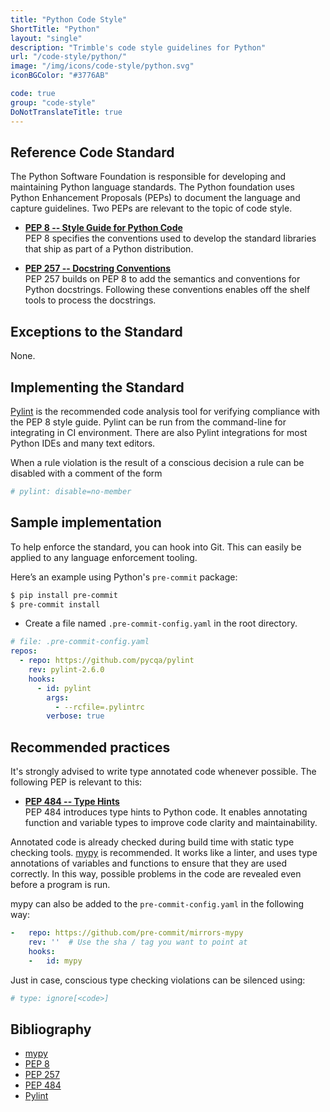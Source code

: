 ```yaml
---
title: "Python Code Style"
ShortTitle: "Python"
layout: "single"
description: "Trimble's code style guidelines for Python"
url: "/code-style/python/"
image: "/img/icons/code-style/python.svg"
iconBGColor: "#3776AB"

code: true
group: "code-style"
DoNotTranslateTitle: true
---
```


## Reference Code Standard

The Python Software Foundation is responsible for developing and maintaining Python language standards. The Python foundation uses Python Enhancement Proposals (PEPs) to document the language and capture guidelines. Two PEPs are relevant to the topic of code style.

- **[PEP 8 -- Style Guide for Python Code](https://www.python.org/dev/peps/pep-0008)**<br>
PEP 8 specifies the conventions used to develop the standard libraries that ship as part of a Python distribution.

- **[PEP 257 -- Docstring Conventions](https://www.python.org/dev/peps/pep-0257)**<br>
PEP 257 builds on PEP 8 to add the semantics and conventions for Python docstrings. Following these conventions enables off the shelf tools to process the docstrings.

## Exceptions to the Standard

None.

## Implementing the Standard

[Pylint](https://pylint.pycqa.org/en/latest/) is the recommended code analysis tool for verifying compliance with the PEP 8 style guide. Pylint can be run from the command-line for integrating in CI environment. There are also Pylint integrations for most Python IDEs and many text editors.

When a rule violation is the result of a conscious decision a rule can be disabled with a comment of the form

```python
# pylint: disable=no-member
```

## Sample implementation

To help enforce the standard, you can hook into Git. This can easily be applied to any language enforcement tooling.

Here’s an example using Python's `pre-commit` package:

```sh
$ pip install pre-commit
$ pre-commit install
```

- Create a file named `.pre-commit-config.yaml` in the root directory.

```yaml
# file: .pre-commit-config.yaml
repos:
  - repo: https://github.com/pycqa/pylint
    rev: pylint-2.6.0
    hooks:
      - id: pylint
        args:
          - --rcfile=.pylintrc
        verbose: true
```

## Recommended practices

It's strongly advised to write type annotated code whenever possible. The following PEP is relevant to this:

- **[PEP 484 -- Type Hints](https://www.python.org/dev/peps/pep-0484)**<br>
PEP 484 introduces type hints to Python code. It enables annotating function and variable types to improve code clarity and maintainability.

Annotated code is already checked during build time with static type checking tools. [mypy](https://mypy.readthedocs.io/en/stable/index.html) is recommended. It works like a linter, and uses type annotations of variables and functions to ensure that they are used correctly. In this way, possible problems in the code are revealed even before a program is run.

mypy can also be added to the `pre-commit-config.yaml` in the following way:

```yaml
-   repo: https://github.com/pre-commit/mirrors-mypy
    rev: ''  # Use the sha / tag you want to point at
    hooks:
    -   id: mypy
```

Just in case, conscious type checking violations can be silenced using:

```python
# type: ignore[<code>]
```


## Bibliography

- [mypy](https://mypy.readthedocs.io/en/stable/index.html)
- [PEP 8](https://www.python.org/dev/peps/pep-0008/)
- [PEP 257](https://www.python.org/dev/peps/pep-0257/)
- [PEP 484](https://www.python.org/dev/peps/pep-0484)
- [Pylint](https://pylint.pycqa.org/en/latest/)
